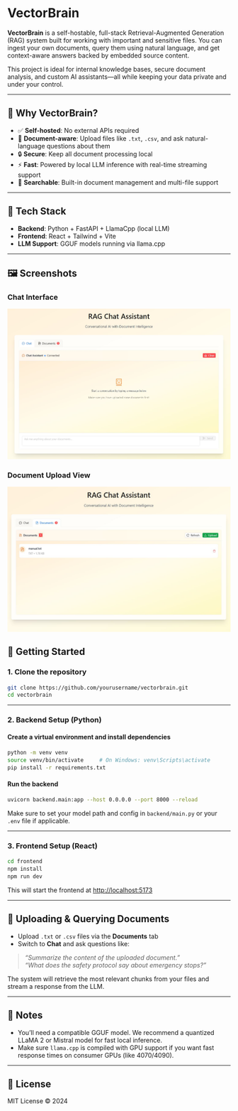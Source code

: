 # VectorBrain

**VectorBrain** is a self-hostable, full-stack Retrieval-Augmented Generation (RAG) system built for working with important and sensitive files. You can ingest your own documents, query them using natural language, and get context-aware answers backed by embedded source content.

This project is ideal for internal knowledge bases, secure document analysis, and custom AI assistants—all while keeping your data private and under your control.

---

## 🔐 Why VectorBrain?

- ✅ **Self-hosted**: No external APIs required
- 🔎 **Document-aware**: Upload files like `.txt`, `.csv`, and ask natural-language questions about them
- 🔒 **Secure**: Keep all document processing local
- ⚡ **Fast**: Powered by local LLM inference with real-time streaming support
- 📂 **Searchable**: Built-in document management and multi-file support

---

## 🧰 Tech Stack

- **Backend**: Python + FastAPI + LlamaCpp (local LLM)
- **Frontend**: React + Tailwind + Vite
- **LLM Support**: GGUF models running via llama.cpp

---

## 🖼️ Screenshots

### Chat Interface

![Chat Interface](./assets/vector_brain.JPG)

### Document Upload View

![Documents View](./assets/vector_brain_2.JPG)

## 🚀 Getting Started

### 1. Clone the repository

```bash
git clone https://github.com/yourusername/vectorbrain.git
cd vectorbrain
```

---

### 2. Backend Setup (Python)

#### Create a virtual environment and install dependencies

```bash
python -m venv venv
source venv/bin/activate     # On Windows: venv\Scripts\activate
pip install -r requirements.txt
```

#### Run the backend

```bash
uvicorn backend.main:app --host 0.0.0.0 --port 8000 --reload
```

Make sure to set your model path and config in `backend/main.py` or your `.env` file if applicable.

---

### 3. Frontend Setup (React)

```bash
cd frontend
npm install
npm run dev
```

This will start the frontend at [http://localhost:5173](http://localhost:5173)

---

## 📂 Uploading & Querying Documents

- Upload `.txt` or `.csv` files via the **Documents** tab
- Switch to **Chat** and ask questions like:

> _“Summarize the content of the uploaded document.”_  
> _“What does the safety protocol say about emergency stops?”_

The system will retrieve the most relevant chunks from your files and stream a response from the LLM.

---

## 🧠 Notes

- You’ll need a compatible GGUF model. We recommend a quantized LLaMA 2 or Mistral model for fast local inference.
- Make sure `llama.cpp` is compiled with GPU support if you want fast response times on consumer GPUs (like 4070/4090).

---

## 📄 License

MIT License © 2024
